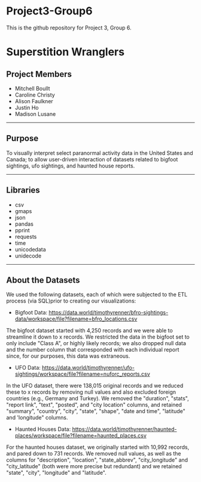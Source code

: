 # Project3-Group6
This is the github repository for Project 3, Group 6.

# Superstition Wranglers

## Project Members
* Mitchell Boullt
* Caroline Christy
* Alison Faulkner
* Justin Ho
* Madison Lusane

---
## Purpose
To visually interpret select paranormal activity data in the United States and Canada; to allow user-driven interaction of datasets related to bigfoot sightings, ufo sightings, and haunted house reports.

----

## Libraries
* csv
* gmaps
* json
* pandas
* pprint
* requests
* time
* unicodedata
* unidecode

---- 

## About the Datasets
We used the following datasets, each of which were subjected to the ETL process (via SQL)prior to creating our visualizations:

* Bigfoot Data:
 https://data.world/timothyrenner/bfro-sightings-data/workspace/file?filename=bfro_locations.csv

 The bigfoot dataset started with 4,250 records and we were able to streamline it down to x records. We restricted the data in the bigfoot set to only include "Class A", or highly likely records; we also dropped null data and the number column that corresponded with each individual report since, for our purposes, this data was extraneous.

* UFO Data:
 https://data.world/timothyrenner/ufo-sightings/workspace/file?filename=nuforc_reports.csv

 In the UFO dataset, there were 138,015 original records and we reduced these to x records by removing null values and also excluded foreign countries (e.g., Germany and Turkey). We removed the "duration", "stats", "report link", "text", "posted", and "city location" columns, and retained "summary", "country", "city", "state", "shape", "date and time", "latitude" and 'longitude" columns.

* Haunted Houses Data:
 https://data.world/timothyrenner/haunted-places/workspace/file?filename=haunted_places.csv

 For the haunted houses dataset, we originally started with 10,992 records, and pared down to 731 records. We removed null values, as well as the columns for "description", "location", "state_abbrev", "city_longitude" and "city_latitude" (both were more precise but redundant) and we retained "state", "city", "longitude" and "latitude".
